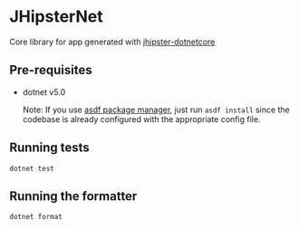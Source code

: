 # JHipsterNet

Core library for app generated with [jhipster-dotnetcore](https://github.com/jhipster/jhipster-dotnetcore)

## Pre-requisites

* dotnet v5.0

    Note: If you use [asdf package manager](https://github.com/asdf-vm/asdf), just run `asdf install` since the codebase is already configured with the appropriate config file.

## Running tests

    dotnet test

## Running the formatter

    dotnet format
